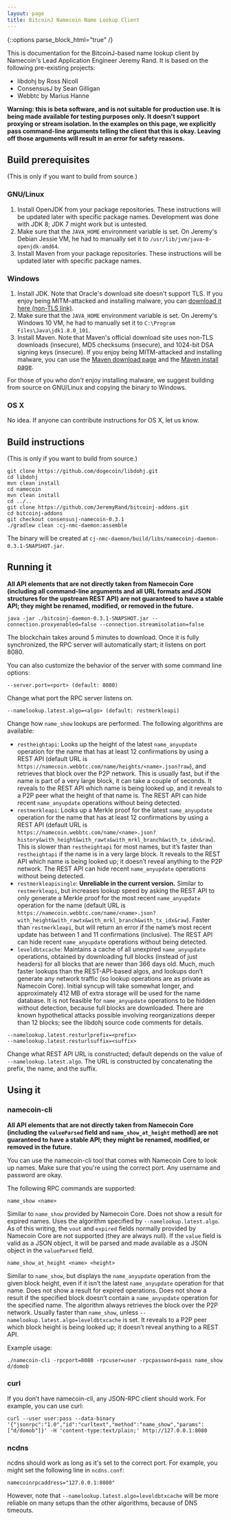 ```yaml
---
layout: page
title: BitcoinJ Namecoin Name Lookup Client
---
```


{::options parse_block_html="true" /}

This is documentation for the BitcoinJ-based name lookup client by Namecoin's Lead Application Engineer Jeremy Rand.  It is based on the following pre-existing projects:

* libdohj by Ross Nicoll
* ConsensusJ by Sean Gilligan
* Webbtc by Marius Hanne

**Warning: this is beta software, and is not suitable for production use.  It is being made available for testing purposes only.  It doesn't support proxying or stream isolation.  In the examples on this page, we explicitly pass command-line arguments telling the client that this is okay.  Leaving off those arguments will result in an error for safety reasons.**

## Build prerequisites

(This is only if you want to build from source.)

### GNU/Linux

1. Install OpenJDK from your package repositories.  These instructions will be updated later with specific package names.  Development was done with JDK 8; JDK 7 might work but is untested.
2. Make sure that the `JAVA_HOME` environment variable is set.  On Jeremy's Debian Jessie VM, he had to manually set it to `/usr/lib/jvm/java-8-openjdk-amd64`.
3. Install Maven from your package repositories.  These instructions will be updated later with specific package names.

### Windows

1. Install JDK.  Note that Oracle's download site doesn't support TLS.  If you enjoy being MITM-attacked and installing malware, you can [download it here (non-TLS link)](http://www.oracle.com/technetwork/java/javase/downloads/jdk8-downloads-2133151.html).
2. Make sure that the `JAVA_HOME` environment variable is set.  On Jeremy's Windows 10 VM, he had to manually set it to `C:\Program Files\Java\jdk1.8.0_101`.
3. Install Maven.  Note that Maven's official download site uses non-TLS downloads (insecure), MD5 checksums (insecure), and 1024-bit DSA signing keys (insecure).  If you enjoy being MITM-attacked and installing malware, you can use the [Maven download page](https://maven.apache.org/download.cgi) and the [Maven install page](https://maven.apache.org/install.html).

For those of you who *don't* enjoy installing malware, we suggest building from source on GNU/Linux and copying the binary to Windows.

### OS X

No idea.  If anyone can contribute instructions for OS X, let us know.

## Build instructions

(This is only if you want to build from source.)

~~~
git clone https://github.com/dogecoin/libdohj.git
cd libdohj
mvn clean install
cd namecoin
mvn clean install
cd ../..
git clone https://github.com/JeremyRand/bitcoinj-addons.git
cd bitcoinj-addons
git checkout consensusj-namecoin-0.3.1
./gradlew clean :cj-nmc-daemon:assemble
~~~

The binary will be created at `cj-nmc-daemon/build/libs/namecoinj-daemon-0.3.1-SNAPSHOT.jar`.

## Running it

**All API elements that are not directly taken from Namecoin Core (including all command-line arguments and all URL formats and JSON structures for the upstream REST API) are not guaranteed to have a stable API; they might be renamed, modified, or removed in the future.**

~~~
java -jar ./bitcoinj-daemon-0.3.1-SNAPSHOT.jar --connection.proxyenabled=false --connection.streamisolation=false
~~~

The blockchain takes around 5 minutes to download.  Once it is fully synchronized, the RPC server will automatically start; it listens on port 8080.

You can also customize the behavior of the server with some command line options:

~~~
--server.port=<port> (default: 8080)
~~~

Change what port the RPC server listens on.

~~~
--namelookup.latest.algo=<algo> (default: restmerkleapi)
~~~

Change how `name_show` lookups are performed.  The following algorithms are available:

* `restheightapi`: Looks up the height of the latest `name_anyupdate` operation for the name that has at least 12 confirmations by using a REST API (default URL is `https://namecoin.webbtc.com/name/heights/<name>.json?raw`), and retrieves that block over the P2P network.  This is usually fast, but if the name is part of a very large block, it can take a couple of seconds.  It reveals to the REST API which name is being looked up, and it reveals to a P2P peer what the height of that name is.  The REST API can hide recent `name_anyupdate` operations without being detected.
* `restmerkleapi`: Looks up a Merkle proof for the latest `name_anyupdate` operation for the name that has at least 12 confirmations by using a REST API (default URL is `https://namecoin.webbtc.com/name/<name>.json?history&with_height&with_rawtx&with_mrkl_branch&with_tx_idx&raw`).  This is slower than `restheightapi` for most names, but it’s faster than `restheightapi` if the name is in a very large block.  It reveals to the REST API which name is being looked up; it doesn’t reveal anything to the P2P network.  The REST API can hide recent `name_anyupdate` operations without being detected.
* `restmerkleapisingle`: **Unreliable in the current version.** Similar to `restmerkleapi`, but increases lookup speed by asking the REST API to only generate a Merkle proof for the most recent `name_anyupdate` operation for the name (default URL is `https://namecoin.webbtc.com/name/<name>.json?with_height&with_rawtx&with_mrkl_branch&with_tx_idx&raw`).  Faster than `restmerkleapi`, but will return an error if the name’s most recent update has between 1 and 11 confirmations (inclusive).  The REST API can hide recent `name_anyupdate` operations without being detected.
* `leveldbtxcache`: Maintains a cache of all unexpired `name_anyupdate` operations, obtained by downloading full blocks (instead of just headers) for all blocks that are newer than 366 days old.  Much, much faster lookups than the REST-API-based algos, and lookups don’t generate any network traffic (so lookup operations are as private as Namecoin Core).  Initial syncup will take somewhat longer, and approximately 412 MB of extra storage will be used for the name database.  It is not feasible for `name_anyupdate` operations to be hidden without detection, because full blocks are downloaded.  There are known hypothetical attacks possible involving reorganizations deeper than 12 blocks; see the libdohj source code comments for details.

~~~
--namelookup.latest.resturlprefix=<prefix>
--namelookup.latest.resturlsuffix=<suffix>
~~~

Change what REST API URL is constructed; default depends on the value of `--namelookup.latest.algo`.  The URL is constructed by concatenating the prefix, the name, and the suffix.

## Using it

### namecoin-cli

**All API elements that are not directly taken from Namecoin Core (including the `valueParsed` field and `name_show_at_height` method) are not guaranteed to have a stable API; they might be renamed, modified, or removed in the future.**

You can use the namecoin-cli tool that comes with Namecoin Core to look up names.  Make sure that you're using the correct port.  Any username and password are okay.

The following RPC commands are supported:

~~~
name_show <name>
~~~

Similar to `name_show` provided by Namecoin Core.  Does not show a result for expired names.  Uses the algorithm specified by `--namelookup.latest.algo`.  As of this writing, the `vout` and `expired` fields normally provided by Namecoin Core are not supported (they are always null).  If the `value` field is valid as a JSON object, it will be parsed and made available as a JSON object in the `valueParsed` field.

~~~
name_show_at_height <name> <height>
~~~

Similar to `name_show`, but displays the `name_anyupdate` operation from the given block height, even if it isn’t the latest `name_anyupdate` operation for that name.  Does not show a result for expired operations.  Does not show a result if the specified block doesn’t contain a `name_anyupdate` operation for the specified name.  The algorithm always retrieves the block over the P2P network.  Usually faster than `name_show`, unless `--namelookup.latest.algo=leveldbtxcache` is set.  It reveals to a P2P peer which block height is being looked up; it doesn’t reveal anything to a REST API.

Example usage:

~~~
./namecoin-cli -rpcport=8080 -rpcuser=user -rpcpassword=pass name_show d/domob
~~~

### curl

If you don’t have namecoin-cli, any JSON-RPC client should work.  For example, you can use curl:

~~~
curl --user user:pass --data-binary '{"jsonrpc":"1.0","id":"curltext","method":"name_show","params":["d/domob"]}' -H 'content-type:text/plain;' http://127.0.0.1:8080
~~~

### ncdns

ncdns should work as long as it's set to the correct port.  For example, you might set the following line in `ncdns.conf`:

~~~
namecoinrpcaddress="127.0.0.1:8080"
~~~

However, note that `--namelookup.latest.algo=leveldbtxcache` will be more reliable on many setups than the other algorithms, because of DNS timeouts.
